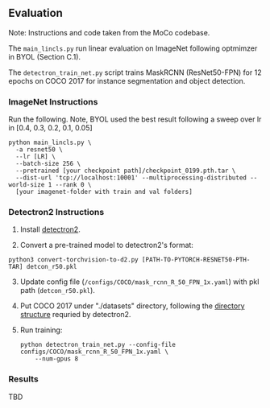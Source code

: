 
## Evaluation
Note: Instructions and code taken from the MoCo codebase. 

The `main_lincls.py` run linear evaluation on ImageNet following optmimzer in BYOL (Section C.1). 

The `detectron_train_net.py` script trains MaskRCNN (ResNet50-FPN) for 12 epochs on COCO 2017 for instance segmentation and object detection.

### ImageNet Instructions
Run the following. Note, BYOL used the best result following a sweep over lr in [0.4, 0.3, 0.2, 0.1, 0.05]
```
python main_lincls.py \
  -a resnet50 \
  --lr [LR] \
  --batch-size 256 \
  --pretrained [your checkpoint path]/checkpoint_0199.pth.tar \
  --dist-url 'tcp://localhost:10001' --multiprocessing-distributed --world-size 1 --rank 0 \
  [your imagenet-folder with train and val folders]
```


### Detectron2 Instructions

1. Install [detectron2](https://github.com/facebookresearch/detectron2/blob/master/INSTALL.md).

2. Convert a pre-trained model to detectron2's format:
```
python3 convert-torchvision-to-d2.py [PATH-TO-PYTORCH-RESNET50-PTH-TAR] detcon_r50.pkl
```

3. Update config file (`/configs/COCO/mask_rcnn_R_50_FPN_1x.yaml`) with pkl path (`detcon_r50.pkl`).

4. Put COCO 2017 under "./datasets" directory,
following the [directory structure](https://github.com/facebookresearch/detectron2/tree/master/datasets)
    requried by detectron2.

5. Run training:
    ```
    python detectron_train_net.py --config-file configs/COCO/mask_rcnn_R_50_FPN_1x.yaml \
        --num-gpus 8
    ```

### Results
TBD
